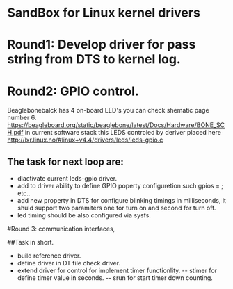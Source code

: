 #  SandBox for Linux kernel drivers

# Round1: Develop driver for pass string from DTS to kernel log.
# Round2: GPIO control.
Beaglebonebalck has 4 on-board LED's you can check shematic page number 6.
https://beagleboard.org/static/beaglebone/latest/Docs/Hardware/BONE_SCH.pdf
in current software stack this LEDS controled by deriver placed here http://lxr.linux.no/#linux+v4.4/drivers/leds/leds-gpio.c


## The task for next loop are:
- diactivate current leds-gpio driver.
- add to driver ability to define GPIO poperty configuretion such gpios = <arg1 arg2 arg3>; etc..
- add new property in DTS for configure blinking timings in milliseconds, it shuld  support two paramiters one for turn on and second for turn off.
- led timing should be also configured via sysfs.

#Round 3: communication interfaces, 

##Task in short.
- build reference driver.
- define driver in DT file check driver. 
- extend driver for control for implement timer functionlity. 
-- stimer for define timer value in seconds.
-- srun for start timer down counting.
